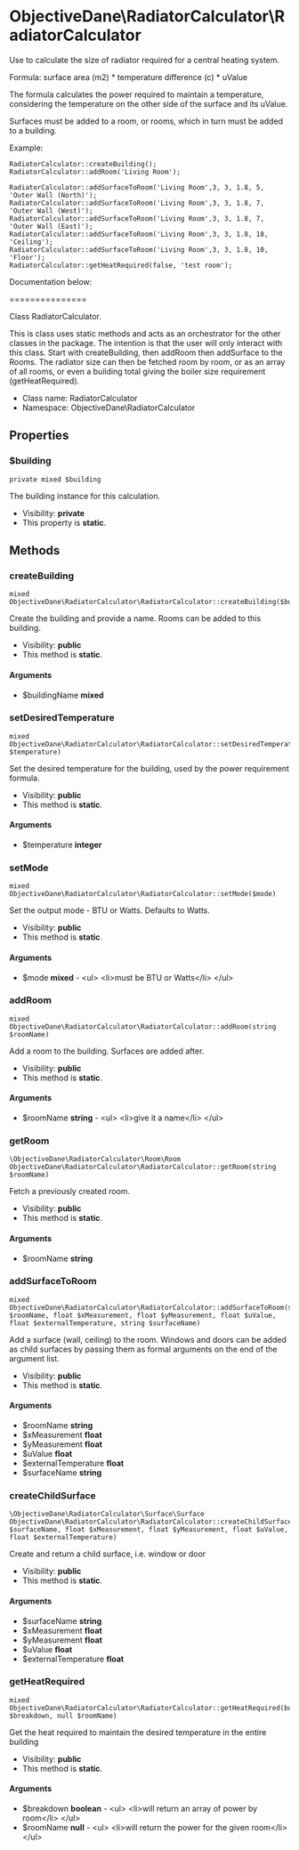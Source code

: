 ObjectiveDane\RadiatorCalculator\RadiatorCalculator
===============

Use to calculate the size of radiator required for a central heating system.

Formula: surface area (m2) * temperature difference (c) * uValue

The formula calculates the power required to maintain a temperature, considering the temperature on the other side of the surface and its uValue.

Surfaces must be added to a room, or rooms, which in turn must be added to a building.

Example:

    RadiatorCalculator::createBuilding();
    RadiatorCalculator::addRoom('Living Room');

    RadiatorCalculator::addSurfaceToRoom('Living Room',3, 3, 1.8, 5, 'Outer Wall (North)');
    RadiatorCalculator::addSurfaceToRoom('Living Room',3, 3, 1.8, 7, 'Outer Wall (West)');
    RadiatorCalculator::addSurfaceToRoom('Living Room',3, 3, 1.8, 7, 'Outer Wall (East)');
    RadiatorCalculator::addSurfaceToRoom('Living Room',3, 3, 1.8, 18, 'Ceiling');
    RadiatorCalculator::addSurfaceToRoom('Living Room',3, 3, 1.8, 10, 'Floor');
    RadiatorCalculator::getHeatRequired(false, 'test room');
    
Documentation below:

===============


Class RadiatorCalculator.

This is class uses static methods and acts as an orchestrator for the other classes in the package.
The intention is that the user will only interact with this class.  Start with createBuilding, then addRoom then addSurface to the Rooms.
The radiator size can then be fetched room by room, or as an array of all rooms, or even a building total giving the boiler size requirement (getHeatRequired).


* Class name: RadiatorCalculator
* Namespace: ObjectiveDane\RadiatorCalculator





Properties
----------


### $building

    private mixed $building

The building instance for this calculation.



* Visibility: **private**
* This property is **static**.


Methods
-------


### createBuilding

    mixed ObjectiveDane\RadiatorCalculator\RadiatorCalculator::createBuilding($buildingName)

Create the building and provide a name.  Rooms can be added to this building.



* Visibility: **public**
* This method is **static**.


#### Arguments
* $buildingName **mixed**



### setDesiredTemperature

    mixed ObjectiveDane\RadiatorCalculator\RadiatorCalculator::setDesiredTemperature(integer $temperature)

Set the desired temperature for the building, used by the power requirement formula.



* Visibility: **public**
* This method is **static**.


#### Arguments
* $temperature **integer**



### setMode

    mixed ObjectiveDane\RadiatorCalculator\RadiatorCalculator::setMode($mode)

Set the output mode - BTU or Watts. Defaults to Watts.



* Visibility: **public**
* This method is **static**.


#### Arguments
* $mode **mixed** - &lt;ul&gt;
&lt;li&gt;must be BTU or Watts&lt;/li&gt;
&lt;/ul&gt;



### addRoom

    mixed ObjectiveDane\RadiatorCalculator\RadiatorCalculator::addRoom(string $roomName)

Add a room to the building.  Surfaces are added after.



* Visibility: **public**
* This method is **static**.


#### Arguments
* $roomName **string** - &lt;ul&gt;
&lt;li&gt;give it a name&lt;/li&gt;
&lt;/ul&gt;



### getRoom

    \ObjectiveDane\RadiatorCalculator\Room\Room ObjectiveDane\RadiatorCalculator\RadiatorCalculator::getRoom(string $roomName)

Fetch a previously created room.



* Visibility: **public**
* This method is **static**.


#### Arguments
* $roomName **string**



### addSurfaceToRoom

    mixed ObjectiveDane\RadiatorCalculator\RadiatorCalculator::addSurfaceToRoom(string $roomName, float $xMeasurement, float $yMeasurement, float $uValue, float $externalTemperature, string $surfaceName)

Add a surface (wall, ceiling) to the room.  Windows and doors can be added as child surfaces by passing them as formal arguments on the end of the argument list.



* Visibility: **public**
* This method is **static**.


#### Arguments
* $roomName **string**
* $xMeasurement **float**
* $yMeasurement **float**
* $uValue **float**
* $externalTemperature **float**
* $surfaceName **string**



### createChildSurface

    \ObjectiveDane\RadiatorCalculator\Surface\Surface ObjectiveDane\RadiatorCalculator\RadiatorCalculator::createChildSurface(string $surfaceName, float $xMeasurement, float $yMeasurement, float $uValue, float $externalTemperature)

Create and return a child surface, i.e. window or door



* Visibility: **public**
* This method is **static**.


#### Arguments
* $surfaceName **string**
* $xMeasurement **float**
* $yMeasurement **float**
* $uValue **float**
* $externalTemperature **float**



### getHeatRequired

    mixed ObjectiveDane\RadiatorCalculator\RadiatorCalculator::getHeatRequired(boolean $breakdown, null $roomName)

Get the heat required to maintain the desired temperature in the entire building



* Visibility: **public**
* This method is **static**.


#### Arguments
* $breakdown **boolean** - &lt;ul&gt;
&lt;li&gt;will return an array of power by room&lt;/li&gt;
&lt;/ul&gt;
* $roomName **null** - &lt;ul&gt;
&lt;li&gt;will return the power for the given room&lt;/li&gt;
&lt;/ul&gt;


